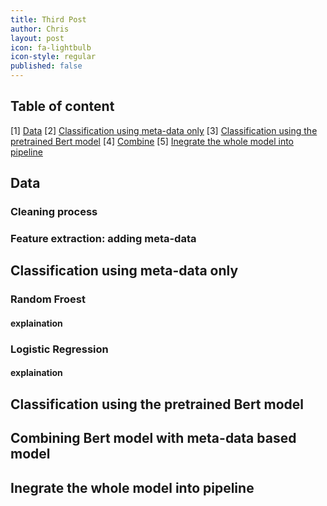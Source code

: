 ```yaml
---
title: Third Post
author: Chris
layout: post
icon: fa-lightbulb
icon-style: regular
published: false
---
```




## Table of content
[1] [Data](#Data)
[2] [Classification using meta-data only](#meta-data_clf)
[3] [Classification using the pretrained Bert model](#Bert)
[4] [Combine](#Combine)
[5] [Inegrate the whole model into pipeline](#Pipeline)


## Data <a name='Data'></a>

### Cleaning process

### Feature extraction: adding meta-data

## Classification using meta-data only <a name='meta-data_clf'></a>

### Random Froest

#### explaination

### Logistic Regression

#### explaination

## Classification using the pretrained Bert model  <a name='Bert'></a>

## Combining Bert model with meta-data based model <a name='Combine'></a>

## Inegrate the whole model into pipeline <a name='Pipeline'></a>

